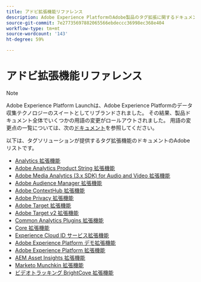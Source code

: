 ```yaml
---
title: アドビ拡張機能リファレンス
description: Adobe Experience PlatformのAdobe製品のタグ拡張に関するドキュメントを見つけます。
source-git-commit: 7e27735697882065566ebdeccc36998ec368e404
workflow-type: tm+mt
source-wordcount: '143'
ht-degree: 59%

---
```


# アドビ拡張機能リファレンス

>[!NOTE]
>
>Adobe Experience Platform Launchは、Adobe Experience Platformのデータ収集テクノロジーのスイートとしてリブランドされました。 その結果、製品ドキュメント全体でいくつかの用語の変更がロールアウトされました。 用語の変更点の一覧については、次の[ドキュメント](../../term-updates.md)を参照してください。

以下は、タグソリューションが提供するタグ拡張機能のドキュメントのAdobeリストです。

* [Analytics 拡張機能](analytics/overview.md)
* [Adobe Analytics Product String 拡張機能](product-string/overview.md)
* [Adobe Media Analytics (3.x SDK) for Audio and Video 拡張機能](media-analytics-3x/overview.md)
* [Adobe Audience Manager 拡張機能](./audience-manager/overview.md)
* [Adobe ContextHub 拡張機能](./contexthub/overview.md)
* [Adobe Privacy 拡張機能](./privacy/overview.md)
* [Adobe Target 拡張機能](target/overview.md)
* [Adobe Target v2 拡張機能](target-v2/overview.md)
* [Common Analytics Plugins 拡張機能](plugins/overview.md)
* [Core 拡張機能](core/overview.md)
* [Experience Cloud ID サービス拡張機能](id-service/overview.md)
* [Adobe Experience Platform デモ拡張機能](./platform-demo/overview.md)
* [Adobe Experience Platform 拡張機能](sdk/overview.md)
* [AEM Asset Insights 拡張機能](asset-insights/overview.md)
* [Marketo Munchkin 拡張機能](marketo/overview.md)
* [ビデオトラッキング BrightCove 拡張機能](brightcove/overview.md)

<!--  previously empty parent topic. -->
